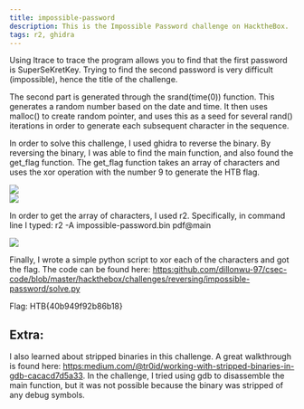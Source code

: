 ```yaml
---
title: impossible-password
description: This is the Impossible Password challenge on HacktheBox. 
tags: r2, ghidra
---
```


Using ltrace to trace the program allows you to find that the first password is SuperSeKretKey. Trying to find the second password is very difficult (impossible), hence the title of the challenge. 

The second part is generated through the srand(time(0)) function. This generates a random number based on the date and time. It then uses malloc() to create random pointer, and uses this as a seed for several rand() iterations in order to generate each subsequent character in the sequence. 

In order to solve this challenge, I used ghidra to reverse the binary. By reversing the binary, I was able to find the main function, and also found the get\_flag function. The get\_flag function takes an array of characters and uses the xor operation with the number 9 to generate the HTB flag. 

<img src = "/csec-writeups/hackthebox/htb-reversing/3.png" />

<br/>

<img src = "/csec-writeups/hackthebox/htb-reversing/2.png" />

In order to get the array of characters, I used r2. Specifically, in command line I typed:
r2 -A impossible-password.bin
pdf@main

<img src = "/csec-writeups/hackthebox/htb-reversing/1.png" />

Finally, I wrote a simple python script to xor each of the characters and got the flag. The code can be found here: <a href="https:github.com/dillonwu-97/csec-code/blob/master/hackthebox/challenges/reversing/impossible-password.py">https:github.com/dillonwu-97/csec-code/blob/master/hackthebox/challenges/reversing/impossible-password/solve.py</a>

Flag: HTB{40b949f92b86b18}

<h2> Extra: </h2>

I also learned about stripped binaries in this challenge. A great walkthrough is found here: <a href="https:medium.com/@tr0id/working-with-stripped-binaries-in-gdb-cacacd7d5a33">https:medium.com/@tr0id/working-with-stripped-binaries-in-gdb-cacacd7d5a33</a>. In the challenge, I tried using gdb to disassemble the main function, but it was not possible because the binary was stripped of any debug symbols.




